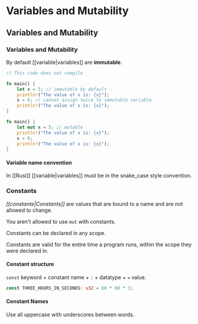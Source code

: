 # Variables and Mutability
## Variables and Mutability
### Variables and Mutability
By default [[variable|variables]] are **immutable**.

```rust
// This code does not compile

fn main() {
    let x = 5; // immutable by default
    println!("The value of x is: {x}");
    x = 6; // cannot assign twice to immutable variable
    println!("The value of x is: {x}");
}
```

```rust
fn main() {
    let mut x = 5; // mutable
    println!("The value of x is: {x}");
    x = 6;
    println!("The value of x is: {x}");
}
```

#### Variable name convention
In [[Rust]] [[variable|variables]] must be in the snake_case style convention.

### Constants
_[[constante|Constants]]_ are values that are bound to a name and are not allowed to change.

You aren't allowed to use `mut` with constants.

Constants can be declared in any scope.

Constants are valid for the entire time a program runs, within the scope they were declared in.

#### Constant structure
`const` keyword + constant name + `:` + datatype + `=` value.

```rust
const THREE_HOURS_IN_SECONDS: u32 = 60 * 60 * 3;
```

#### Constant Names
Use all uppercase with underscores between words.

